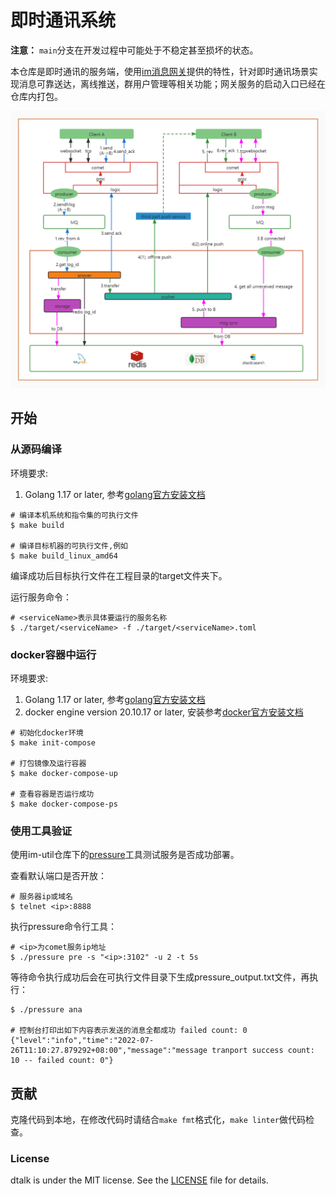 
# 即时通讯系统

**注意：** `main`分支在开发过程中可能处于不稳定甚至损坏的状态。

本仓库是即时通讯的服务端，使用[im消息网关](https://github.com/txchat/im)提供的特性，针对即时通讯场景实现消息可靠送达，离线推送，群用户管理等相关功能；网关服务的启动入口已经在仓库内打包。

![dtalk-arch](docs/dtalk-arch.png)

## 开始

### 从源码编译

环境要求:
1. Golang 1.17 or later, 参考[golang官方安装文档](https://go.dev/doc/install)

```shell
# 编译本机系统和指令集的可执行文件
$ make build

# 编译目标机器的可执行文件,例如
$ make build_linux_amd64
```
编译成功后目标执行文件在工程目录的target文件夹下。

运行服务命令：
```shell
# <serviceName>表示具体要运行的服务名称
$ ./target/<serviceName> -f ./target/<serviceName>.toml
```

### docker容器中运行

环境要求:
1. Golang 1.17 or later, 参考[golang官方安装文档](https://go.dev/doc/install)
2. docker engine version 20.10.17 or later, 安装参考[docker官方安装文档](https://docs.docker.com/get-docker/)

```shell
# 初始化docker环境
$ make init-compose

# 打包镜像及运行容器
$ make docker-compose-up

# 查看容器是否运行成功
$ make docker-compose-ps
```

### 使用工具验证

使用im-util仓库下的[pressure](https://github.com/txchat/im-util/tree/master/pressure )工具测试服务是否成功部署。

查看默认端口是否开放：
```shell
# 服务器ip或域名
$ telnet <ip>:8888
```

执行pressure命令行工具：
```shell
# <ip>为comet服务ip地址
$ ./pressure pre -s "<ip>:3102" -u 2 -t 5s
```
等待命令执行成功后会在可执行文件目录下生成pressure_output.txt文件，再执行：
```shell
$ ./pressure ana

# 控制台打印出如下内容表示发送的消息全都成功 failed count: 0
{"level":"info","time":"2022-07-26T11:10:27.879292+08:00","message":"message tranport success count: 10 -- failed count: 0"}
```

## 贡献

克隆代码到本地，在修改代码时请结合`make fmt`格式化，`make linter`做代码检查。

### License

dtalk is under the MIT license. See the [LICENSE](LICENSE) file for details.
